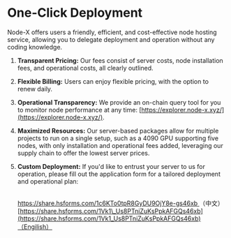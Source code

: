 # One-Click Deployment

Node-X offers users a friendly, efficient, and cost-effective node hosting service, allowing you to delegate deployment and operation without any coding knowledge.

1. **Transparent Pricing:** Our fees consist of server costs, node installation fees, and operational costs, all clearly outlined.
2. **Flexible Billing:** Users can enjoy flexible pricing, with the option to renew daily.
3. **Operational Transparency:** We provide an on-chain query tool for you to monitor node performance at any time: [https://explorer.node-x.xyz/](https://explorer.node-x.xyz/).
4. **Maximized Resources:** Our server-based packages allow for multiple projects to run on a single setup, such as a 4090 GPU supporting five nodes, with only installation and operational fees added, leveraging our supply chain to offer the lowest server prices.
5.  **Custom Deployment:** If you'd like to entrust your server to us for operation, please fill out the application form for a tailored deployment and operational plan:

    \
    [https://share.hsforms.com/1c6KTo0tpR8GyDU9OjY8e-gs46xb ](https://share.hsforms.com/1c6KTo0tpR8GyDU9OjY8e-gs46xb)（中文）[https://share.hsforms.com/1Vk1\_Us8PTniZuKsPpkAFGQs46xb](https://share.hsforms.com/1Vk1_Us8PTniZuKsPpkAFGQs46xb)（Engilish）
